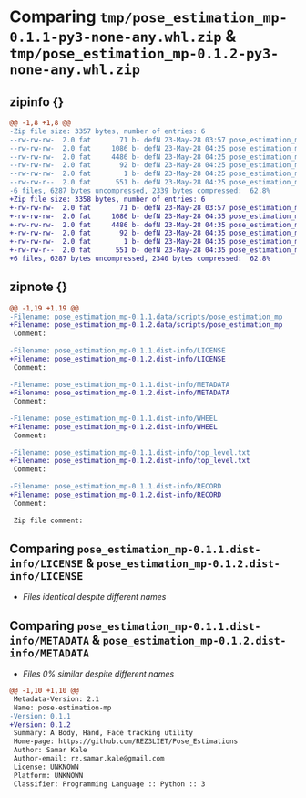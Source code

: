 # Comparing `tmp/pose_estimation_mp-0.1.1-py3-none-any.whl.zip` & `tmp/pose_estimation_mp-0.1.2-py3-none-any.whl.zip`

## zipinfo {}

```diff
@@ -1,8 +1,8 @@
-Zip file size: 3357 bytes, number of entries: 6
--rw-rw-rw-  2.0 fat       71 b- defN 23-May-28 03:57 pose_estimation_mp-0.1.1.data/scripts/pose_estimation_mp
--rw-rw-rw-  2.0 fat     1086 b- defN 23-May-28 04:25 pose_estimation_mp-0.1.1.dist-info/LICENSE
--rw-rw-rw-  2.0 fat     4486 b- defN 23-May-28 04:25 pose_estimation_mp-0.1.1.dist-info/METADATA
--rw-rw-rw-  2.0 fat       92 b- defN 23-May-28 04:25 pose_estimation_mp-0.1.1.dist-info/WHEEL
--rw-rw-rw-  2.0 fat        1 b- defN 23-May-28 04:25 pose_estimation_mp-0.1.1.dist-info/top_level.txt
--rw-rw-r--  2.0 fat      551 b- defN 23-May-28 04:25 pose_estimation_mp-0.1.1.dist-info/RECORD
-6 files, 6287 bytes uncompressed, 2339 bytes compressed:  62.8%
+Zip file size: 3358 bytes, number of entries: 6
+-rw-rw-rw-  2.0 fat       71 b- defN 23-May-28 03:57 pose_estimation_mp-0.1.2.data/scripts/pose_estimation_mp
+-rw-rw-rw-  2.0 fat     1086 b- defN 23-May-28 04:35 pose_estimation_mp-0.1.2.dist-info/LICENSE
+-rw-rw-rw-  2.0 fat     4486 b- defN 23-May-28 04:35 pose_estimation_mp-0.1.2.dist-info/METADATA
+-rw-rw-rw-  2.0 fat       92 b- defN 23-May-28 04:35 pose_estimation_mp-0.1.2.dist-info/WHEEL
+-rw-rw-rw-  2.0 fat        1 b- defN 23-May-28 04:35 pose_estimation_mp-0.1.2.dist-info/top_level.txt
+-rw-rw-r--  2.0 fat      551 b- defN 23-May-28 04:35 pose_estimation_mp-0.1.2.dist-info/RECORD
+6 files, 6287 bytes uncompressed, 2340 bytes compressed:  62.8%
```

## zipnote {}

```diff
@@ -1,19 +1,19 @@
-Filename: pose_estimation_mp-0.1.1.data/scripts/pose_estimation_mp
+Filename: pose_estimation_mp-0.1.2.data/scripts/pose_estimation_mp
 Comment: 
 
-Filename: pose_estimation_mp-0.1.1.dist-info/LICENSE
+Filename: pose_estimation_mp-0.1.2.dist-info/LICENSE
 Comment: 
 
-Filename: pose_estimation_mp-0.1.1.dist-info/METADATA
+Filename: pose_estimation_mp-0.1.2.dist-info/METADATA
 Comment: 
 
-Filename: pose_estimation_mp-0.1.1.dist-info/WHEEL
+Filename: pose_estimation_mp-0.1.2.dist-info/WHEEL
 Comment: 
 
-Filename: pose_estimation_mp-0.1.1.dist-info/top_level.txt
+Filename: pose_estimation_mp-0.1.2.dist-info/top_level.txt
 Comment: 
 
-Filename: pose_estimation_mp-0.1.1.dist-info/RECORD
+Filename: pose_estimation_mp-0.1.2.dist-info/RECORD
 Comment: 
 
 Zip file comment:
```

## Comparing `pose_estimation_mp-0.1.1.dist-info/LICENSE` & `pose_estimation_mp-0.1.2.dist-info/LICENSE`

 * *Files identical despite different names*

## Comparing `pose_estimation_mp-0.1.1.dist-info/METADATA` & `pose_estimation_mp-0.1.2.dist-info/METADATA`

 * *Files 0% similar despite different names*

```diff
@@ -1,10 +1,10 @@
 Metadata-Version: 2.1
 Name: pose-estimation-mp
-Version: 0.1.1
+Version: 0.1.2
 Summary: A Body, Hand, Face tracking utility
 Home-page: https://github.com/REZ3LIET/Pose_Estimations
 Author: Samar Kale
 Author-email: rz.samar.kale@gmail.com
 License: UNKNOWN
 Platform: UNKNOWN
 Classifier: Programming Language :: Python :: 3
```

